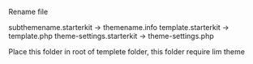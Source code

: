 Rename file

subthemename.starterkit -> themename.info
template.starterkit -> template.php
theme-settings.starterkit -> theme-settings.php

Place this folder in root of templete folder, this folder require lim theme

